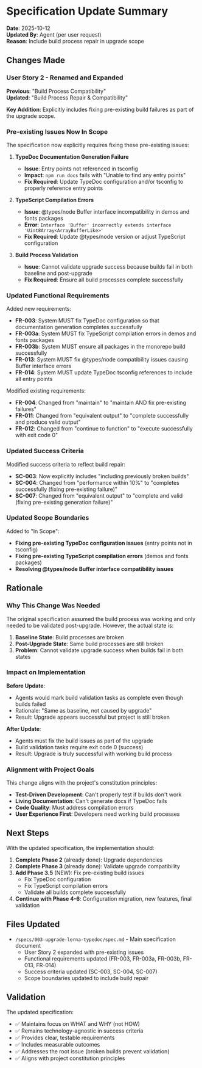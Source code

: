 # Specification Update Summary

**Date**: 2025-10-12  
**Updated By**: Agent (per user request)  
**Reason**: Include build process repair in upgrade scope

## Changes Made

### User Story 2 - Renamed and Expanded

**Previous**: "Build Process Compatibility"  
**Updated**: "Build Process Repair & Compatibility"

**Key Addition**: Explicitly includes fixing pre-existing build failures as part of the upgrade scope.

### Pre-existing Issues Now In Scope

The specification now explicitly requires fixing these pre-existing issues:

1. **TypeDoc Documentation Generation Failure**
   - **Issue**: Entry points not referenced in tsconfig
   - **Impact**: `npm run docs` fails with "Unable to find any entry points"
   - **Fix Required**: Update TypeDoc configuration and/or tsconfig to properly reference entry points

2. **TypeScript Compilation Errors**
   - **Issue**: @types/node Buffer interface incompatibility in demos and fonts packages
   - **Error**: `Interface 'Buffer' incorrectly extends interface 'Uint8Array<ArrayBufferLike>'`
   - **Fix Required**: Update @types/node version or adjust TypeScript configuration

3. **Build Process Validation**
   - **Issue**: Cannot validate upgrade success because builds fail in both baseline and post-upgrade
   - **Fix Required**: Ensure all build processes complete successfully

### Updated Functional Requirements

Added new requirements:

- **FR-003**: System MUST fix TypeDoc configuration so that documentation generation completes successfully
- **FR-003a**: System MUST fix TypeScript compilation errors in demos and fonts packages
- **FR-003b**: System MUST ensure all packages in the monorepo build successfully
- **FR-013**: System MUST fix @types/node compatibility issues causing Buffer interface errors
- **FR-014**: System MUST update TypeDoc tsconfig references to include all entry points

Modified existing requirements:

- **FR-004**: Changed from "maintain" to "maintain AND fix pre-existing failures"
- **FR-011**: Changed from "equivalent output" to "complete successfully and produce valid output"
- **FR-012**: Changed from "continue to function" to "execute successfully with exit code 0"

### Updated Success Criteria

Modified success criteria to reflect build repair:

- **SC-003**: Now explicitly includes "including previously broken builds"
- **SC-004**: Changed from "performance within 10%" to "completes successfully (fixing pre-existing failure)"
- **SC-007**: Changed from "equivalent output" to "complete and valid (fixing pre-existing generation failure)"

### Updated Scope Boundaries

Added to "In Scope":

- **Fixing pre-existing TypeDoc configuration issues** (entry points not in tsconfig)
- **Fixing pre-existing TypeScript compilation errors** (demos and fonts packages)
- **Resolving @types/node Buffer interface compatibility issues**

## Rationale

### Why This Change Was Needed

The original specification assumed the build process was working and only needed to be validated post-upgrade. However, the actual state is:

1. **Baseline State**: Build processes are broken
2. **Post-Upgrade State**: Same build processes are still broken
3. **Problem**: Cannot validate upgrade success when builds fail in both states

### Impact on Implementation

**Before Update**:
- Agents would mark build validation tasks as complete even though builds failed
- Rationale: "Same as baseline, not caused by upgrade"
- Result: Upgrade appears successful but project is still broken

**After Update**:
- Agents must fix the build issues as part of the upgrade
- Build validation tasks require exit code 0 (success)
- Result: Upgrade is truly successful with working build process

### Alignment with Project Goals

This change aligns with the project's constitution principles:

- **Test-Driven Development**: Can't properly test if builds don't work
- **Living Documentation**: Can't generate docs if TypeDoc fails
- **Code Quality**: Must address compilation errors
- **User Experience First**: Developers need working build processes

## Next Steps

With the updated specification, the implementation should:

1. **Complete Phase 2** (already done): Upgrade dependencies
2. **Complete Phase 3** (already done): Validate upgrade compatibility
3. **Add Phase 3.5** (NEW): Fix pre-existing build issues
   - Fix TypeDoc configuration
   - Fix TypeScript compilation errors
   - Validate all builds complete successfully
4. **Continue with Phase 4-6**: Configuration migration, new features, final validation

## Files Updated

- `/specs/003-upgrade-lerna-typedoc/spec.md` - Main specification document
  - User Story 2 expanded with pre-existing issues
  - Functional requirements updated (FR-003, FR-003a, FR-003b, FR-013, FR-014)
  - Success criteria updated (SC-003, SC-004, SC-007)
  - Scope boundaries updated to include build repair

## Validation

The updated specification:

- ✅ Maintains focus on WHAT and WHY (not HOW)
- ✅ Remains technology-agnostic in success criteria
- ✅ Provides clear, testable requirements
- ✅ Includes measurable outcomes
- ✅ Addresses the root issue (broken builds prevent validation)
- ✅ Aligns with project constitution principles
